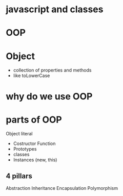 # javascript and classes
 
# OOP

# Object
- collection of properties and methods
- like toLowerCase

# why do we use OOP

# parts of OOP
Object literal

- Costructor Function
- Prototypes
- classes
- Instances (new, this)

## 4 pillars
Abstraction
Inheritance
Encapsulation
Polymorphism